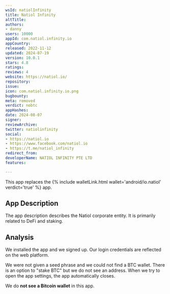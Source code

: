 ```yaml
---
wsId: natiolInfinity
title: Natiol Infinity
altTitle: 
authors:
- danny
users: 10000
appId: com.natiol.infinity.io
appCountry: 
released: 2022-11-12
updated: 2024-07-19
version: 10.0.1
stars: 4.8
ratings: 
reviews: 4
website: https://natiol.io/
repository: 
issue: 
icon: com.natiol.infinity.io.png
bugbounty: 
meta: removed
verdict: nobtc
appHashes: 
date: 2024-08-07
signer: 
reviewArchive: 
twitter: natiolinfinity
social:
- https://natiol.io
- https://www.facebook.com/natiol.io
- https://t.me/natiol_infinity
redirect_from: 
developerName: NATIOL INFINITY PTE LTD
features: 

---
```


This app replaces the {% include walletLink.html wallet='android/io.natiol' verdict='true' %} app.

## App Description

The app description describes the Natiol corporate entity. It is primarily related to DeFi and staking. 

## Analysis 

We installed the app and we signed up. Our login credentials are reflected on the web platform. 

We were not given a seed phrase and we could not find a BTC wallet. There is an option to "stake BTC" but we do not see an address. When we try to open the app settings, the app automatically closes. 

We do **not see a Bitcoin wallet** in this app.